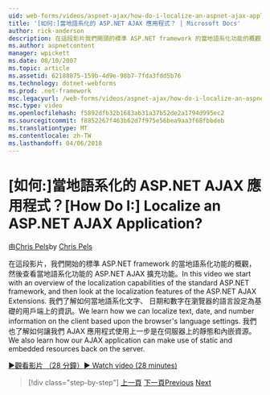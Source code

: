 ```yaml
---
uid: web-forms/videos/aspnet-ajax/how-do-i-localize-an-aspnet-ajax-application
title: '[如何:]當地語系化的 ASP.NET AJAX 應用程式？ | Microsoft Docs'
author: rick-anderson
description: 在這段影片我們開頭的標準 ASP.NET framework 的當地語系化功能的概觀，然後查看的當地語系化功能...
ms.author: aspnetcontent
manager: wpickett
ms.date: 08/10/2007
ms.topic: article
ms.assetid: 62188875-159b-4d9e-98b7-7fda3fdd5b76
ms.technology: dotnet-webforms
ms.prod: .net-framework
msc.legacyurl: /web-forms/videos/aspnet-ajax/how-do-i-localize-an-aspnet-ajax-application
msc.type: video
ms.openlocfilehash: f5892dfb32b1683ab31a37b52de2a1794d995ec2
ms.sourcegitcommit: f8852267f463b62d7f975e56bea9aa3f68fbbdeb
ms.translationtype: MT
ms.contentlocale: zh-TW
ms.lasthandoff: 04/06/2018
---
```

<a name="how-do-i-localize-an-aspnet-ajax-application"></a><span data-ttu-id="24c0f-104">[如何:]當地語系化的 ASP.NET AJAX 應用程式？</span><span class="sxs-lookup"><span data-stu-id="24c0f-104">[How Do I:] Localize an ASP.NET AJAX Application?</span></span>
====================
<span data-ttu-id="24c0f-105">由[Chris Pels](https://twitter.com/chrispels)</span><span class="sxs-lookup"><span data-stu-id="24c0f-105">by [Chris Pels](https://twitter.com/chrispels)</span></span>

<span data-ttu-id="24c0f-106">在這段影片，我們開始的標準 ASP.NET framework 的當地語系化功能的概觀，然後查看當地語系化功能的 ASP.NET AJAX 擴充功能。</span><span class="sxs-lookup"><span data-stu-id="24c0f-106">In this video we start with an overview of the localization capabilities of the standard ASP.NET framework, and then look at the localization features of the ASP.NET AJAX Extensions.</span></span> <span data-ttu-id="24c0f-107">我們了解如何當地語系化文字、 日期和數字在瀏覽器的語言設定為基礎的用戶端上的資訊。</span><span class="sxs-lookup"><span data-stu-id="24c0f-107">We learn how we can localize text, date, and number information on the client based upon the browser's language settings.</span></span> <span data-ttu-id="24c0f-108">我們也了解如何讓我們 AJAX 應用程式使用上一步是在伺服器上的靜態和內嵌資源。</span><span class="sxs-lookup"><span data-stu-id="24c0f-108">We also learn how our AJAX application can make use of static and embedded resources back on the server.</span></span>

[<span data-ttu-id="24c0f-109">&#9654;觀看影片 （28 分鐘）</span><span class="sxs-lookup"><span data-stu-id="24c0f-109">&#9654; Watch video (28 minutes)</span></span>](https://channel9.msdn.com/Blogs/ASP-NET-Site-Videos/how-do-i-localize-an-aspnet-ajax-application)

> [!div class="step-by-step"]
> <span data-ttu-id="24c0f-110">[上一頁](how-do-i-implement-the-persistent-communications-pattern-with-the-updatepanel.md)
> [下一頁](how-do-i-implement-the-persistent-communications-pattern-using-web-services.md)</span><span class="sxs-lookup"><span data-stu-id="24c0f-110">[Previous](how-do-i-implement-the-persistent-communications-pattern-with-the-updatepanel.md)
[Next](how-do-i-implement-the-persistent-communications-pattern-using-web-services.md)</span></span>
